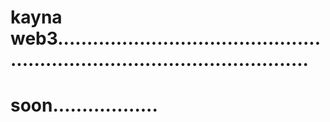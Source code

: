# kayna web3................................................................................................
# soon..................
